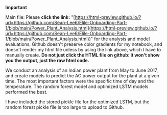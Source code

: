 **Important**

Main file: Please **click the link:** "[https://html-preview.github.io/?url=https://github.com/Sean-Lee6/Elile-Onboarding-Part-1/blob/main/Power_Plant_Analysis.html](https://html-preview.github.io/?url=https://github.com/Sean-Lee6/Elile-Onboarding-Part-1/blob/main/Power_Plant_Analysis.html))" for the analysis and model evaluations. Github doesn't preserve color gradients for my notebook, and doesn't render my html file unless by using the link above, which I have to manually create. **Do not just click the HTML file on github: it won't show you the output, just the raw html code.**

We conduct an analysis of an Indian power plant from May to June 2017, and create models to predict the AC power output for the plant at a given time. The most important factors were the specific time of day and the temperature. The random forest model and optimized LSTM  models performed the best.

I have included the stored pickle file for the optimized LSTM, but the random forest pickle file is too large to upload to Github.
